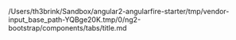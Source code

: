 /Users/th3brink/Sandbox/angular2-angularfire-starter/tmp/vendor-input_base_path-YQBge20K.tmp/0/ng2-bootstrap/components/tabs/title.md